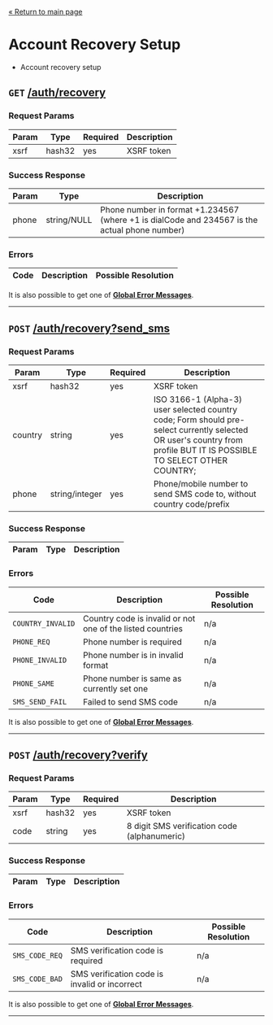 [&laquo; Return to main page](../../README.md)

# Account Recovery Setup

* Account recovery setup

## `GET`  [/auth/recovery]()

### Request Params

Param | Type | Required | Description
--- | --- | --- | ---
xsrf | hash32 | yes | XSRF token

### Success Response

Param | Type |  Description
--- | --- | --- 
phone | string/NULL | Phone number in format +1.234567 (where +1 is dialCode and 234567 is the actual phone number)

### Errors

Code | Description| Possible Resolution
--- | --- | ---

It is also possible to get one of [**Global Error Messages**](../../README.md#global-error-messages).

---

## `POST`  [/auth/recovery?send_sms]()

### Request Params

Param | Type | Required | Description
--- | --- | --- | ---
xsrf | hash32 | yes | XSRF token
country | string | yes | ISO 3166-1 (Alpha-3) user selected country code; Form should pre-select currently selected OR  user's country from profile BUT IT IS POSSIBLE TO SELECT OTHER COUNTRY;
phone | string/integer | yes | Phone/mobile number to send SMS code to, without country code/prefix

### Success Response

Param | Type |  Description
--- | --- | --- 

### Errors

Code | Description| Possible Resolution
--- | --- | ---
`COUNTRY_INVALID` | Country code is invalid or not one of the listed countries | n/a
`PHONE_REQ` | Phone number is required | n/a
`PHONE_INVALID` | Phone number is in invalid format | n/a
`PHONE_SAME` | Phone number is same as currently set one | n/a
`SMS_SEND_FAIL` | Failed to send SMS code | n/a

It is also possible to get one of [**Global Error Messages**](../../README.md#global-error-messages).

---

## `POST`  [/auth/recovery?verify]()

### Request Params

Param | Type | Required | Description
--- | --- | --- | ---
xsrf | hash32 | yes | XSRF token
code | string | yes | 8 digit SMS verification code (alphanumeric)

### Success Response

Param | Type |  Description
--- | --- | --- 

### Errors

Code | Description| Possible Resolution
--- | --- | ---
`SMS_CODE_REQ` | SMS verification code is required | n/a
`SMS_CODE_BAD` | SMS verification code is invalid or incorrect | n/a

It is also possible to get one of [**Global Error Messages**](../../README.md#global-error-messages).

---